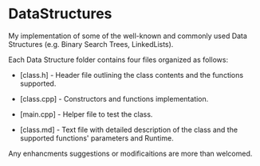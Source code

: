 # DataStructures
My implementation of some of the well-known and commonly used Data Structures (e.g. Binary Search Trees, LinkedLists).


Each Data Structure folder contains four files organized as follows:

* [class.h]   -  Header file outlining the class contents and the functions supported.

* [class.cpp] -  Constructors and functions implementation.

* [main.cpp]  -  Helper file to test the class.

* [class.md] -  Text file with detailed description of the class and the supported functions' parameters and Runtime.


Any enhancments suggestions or modificaitions are more than welcomed.
